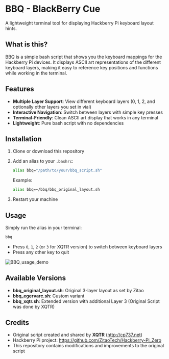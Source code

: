 # BBQ - BlackBerry Cue

A lightweight terminal tool for displaying Hackberry Pi keyboard layout hints.

## What is this?

BBQ is a simple bash script that shows you the keyboard mappings for the Hackberry Pi devices. It displays ASCII art representations of the different keyboard layers, making it easy to reference key positions and functions while working in the terminal.

## Features

- **Multiple Layer Support**: View different keyboard layers (0, 1, 2, and optionally other layers you set in vial)
- **Interactive Navigation**: Switch between layers with simple key presses
- **Terminal-Friendly**: Clean ASCII art display that works in any terminal
- **Lightweight**: Pure bash script with no dependencies

## Installation

1. Clone or download this repository
2. Add an alias to your `.bashrc`:
   ```bash
   alias bbq="/path/to/your/bbq_script.sh"
   ```
   
   Example:
   ```bash
   alias bbq=~/bbq/bbq_original_layout.sh
   ```
3. Restart your machine

## Usage

Simply run the alias in your terminal:
```bash
bbq
```

- Press `0`, `1`, `2` (or `3` for XQTR version) to switch between keyboard layers
- Press any other key to quit

![BBQ_usage_demo](bbq_demo.gif)

## Available Versions

- **bbq_original_layout.sh**: Original 3-layer layout as set by Zitao
- **bbq_egervarc.sh**: Custom variant 
- **bbq_xqtr.sh**: Extended version with additional Layer 3 (Original Script was done by XQTR)

## Credits

- Original script created and shared by **XQTR** (http://cp737.net)
- Hackberry Pi project: https://github.com/ZitaoTech/Hackberry-Pi_Zero
- This repository contains modifications and improvements to the original script